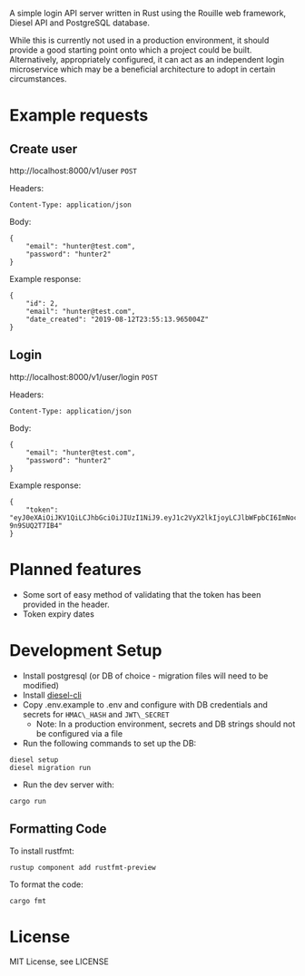 A simple login API server written in Rust using the Rouille web framework, Diesel API and
PostgreSQL database.

While this is currently not used in a production environment, it should provide a good starting
point onto which a project could be built. Alternatively, appropriately configured, it can act as
an independent login microservice which may be a beneficial architecture to adopt in certain
circumstances.

Example requests
================
Create user
-----------
http://localhost:8000/v1/user `POST`

Headers:

    Content-Type: application/json

Body:

    {
        "email": "hunter@test.com",
        "password": "hunter2"
    }

Example response:

    {
        "id": 2,
        "email": "hunter@test.com",
        "date_created": "2019-08-12T23:55:13.965004Z"
    }

Login
-----
http://localhost:8000/v1/user/login `POST`

Headers:

    Content-Type: application/json

Body:

    {
        "email": "hunter@test.com",
        "password": "hunter2"
    }

Example response:

    {
        "token": "eyJ0eXAiOiJKV1QiLCJhbGciOiJIUzI1NiJ9.eyJ1c2VyX2lkIjoyLCJlbWFpbCI6ImNocmlzcHdpbGwrMUBnbWFpbC5jb20iLCJ0b2tlbiI6IjFhMTk3M2ZmLTdlNDQtNDFlZi04OTE0LTgyMzNmNGRhNjY4NiJ9.T9rLk2xOju93pAQxbaXnKu_RVfEdaR-9n9SUQ2T7IB4"
    }

Planned features
================
- Some sort of easy method of validating that the token has been provided in the header.
- Token expiry dates

Development Setup
=================

- Install postgresql (or DB of choice - migration files will need to be modified)
- Install [diesel-cli](https://github.com/diesel-rs/diesel/tree/master/diesel_cli)
- Copy .env.example to .env and configure with DB credentials and secrets for `HMAC\_HASH` and `JWT\_SECRET`
  - Note: In a production environment, secrets and DB strings should not be configured via a file
- Run the following commands to set up the DB:
```
diesel setup
diesel migration run
```
- Run the dev server with:
```
cargo run
```

Formatting Code
---------------
To install rustfmt:
```
rustup component add rustfmt-preview
```
To format the code:
```
cargo fmt
```

License
=======
MIT License, see LICENSE
